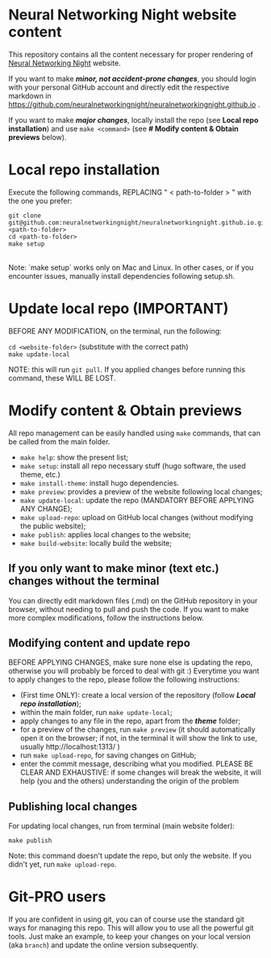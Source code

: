 # Neural Networking Night website content


This repository contains all the content necessary for proper rendering of [Neural Networking Night](https://neuralnetworkingnight.github.io) website.

If you want to make **_minor, not accident-prone changes_**, you should login with your personal GitHub account and  directly edit the respective markdown in https://github.com/neuralnetworkingnight/neuralnetworkingnight.github.io . 

If you want to make **_major changes_**, locally install the repo (see **Local repo installation**) and use  `make <command>` (see **# Modify content & Obtain previews** below).

# Local repo installation

Execute the following commands, REPLACING " < path-to-folder > " with the one you prefer:

```
git clone git@github.com:neuralnetworkingnight/neuralnetworkingnight.github.io.git <path-to-folder>
cd <path-to-folder>
make setup
```
<br>
Note: `make setup` works only on Mac and Linux. In other cases, or if you encounter issues, manually install dependencies following setup.sh.


# Update local repo (IMPORTANT)

BEFORE ANY MODIFICATION, on the terminal, run the following:

`cd <website-folder>` (substitute <website-folder> with the correct path)<br>
`make update-local`
   
NOTE: this will run `git pull`. If you applied changes before running this command, these WILL BE LOST. 

# Modify content & Obtain previews

All repo management can be easily handled using `make` commands, that can be called from the main folder.

- `make help`: show the present list;
- `make setup`: install all repo necessary stuff (hugo software, the used theme, etc.) 
- `make install-theme`: install hugo dependencies.
- `make preview`: provides a preview of the website following local changes;
- `make update-local`: update the repo (MANDATORY BEFORE APPLYING ANY CHANGE);
- `make upload-repo`: upload on GitHub local changes (without modifying the public website);
- `make publish`: applies local changes to the website;
- `make build-website`: locally build the website;

## If you only want to make minor (text etc.) changes without the terminal

You can directly edit markdown files (.md) on the GitHub repository in your browser, without needing to pull and push the code. If you want to make more complex modifications, follow the instructions below.

## Modifying content and update repo

BEFORE APPLYING CHANGES, make sure none else is updating the repo, otherwise you will probably be forced to deal with git :)
Everytime you want to apply changes to the repo, please follow the following instructions:

- (First time ONLY): create a local version of the repository (follow ___Local repo installation___);
- within the main folder, run `make update-local`;
- apply changes to any file in the repo, apart from the ___theme___ folder;
- for a preview of the changes, run `make preview` (it should automatically open it on the browser; if not, in the 	terminal it will show the link to use, usually http://localhost:1313/ )
- run `make upload-repo`, for saving changes on GitHub;
- enter the commit message, describing what you modified. PLEASE BE CLEAR AND EXHAUSTIVE: if some changes will break the website, it will help (you and the others) understanding the origin of the problem  

## Publishing local changes

For updating local changes, run from terminal (main website folder):

`make publish`

Note: this command doesn't update the repo, but only the website. If you didn't yet, run `make upload-repo`.

# Git-PRO users

If you are confident in using git, you can of course use the standard git ways for managing this repo. This will allow you to use all the powerful git tools. Just make an example, to keep your changes on your local version (aka `branch`) and update the online version subsequently. 

[//]: # ()
[//]: # (## Add new content &#40;don't use it for the moment&#41;)

[//]: # (To add new content use `hugo new` command:)

[//]: # ()
[//]: # (        `hugo new post/post-title.md`)

[//]: # ()
[//]: # (This way `hugo` will generate a template markdown file based on corresponding archetype with some of attributes filled with default values &#40;creation timestamp, etc.&#41;, which you can later edit.)

[//]: # ()
[//]: # (More information on adding content can be found in the Hugo documentation in [Content]&#40;https://gohugo.io/content/organization/&#41; and [Getting Started]&#40;https://gohugo.io/overview/quickstart/&#41; sections.)

[//]: # ()
[//]: # (## How can I publish my Jupyter notebook on this website?  &#40;don't use it for the moment&#41;)

[//]: # ()
[//]: # (1. Convert the notebook using `juputer-nbconvert` command, specifying Markdown as an output format:)

[//]: # ()
[//]: # (        jupyter-nbconvert --to markdown ./notebook.ipynb)

[//]: # ()
[//]: # (    This command should convert your notebook to markdown file named `notebook.md` and create a separate directory for the files required for proper rendering of Markdown file named `notebook_files`.)

[//]: # ()
[//]: # (2. Move the `notebook_files` directory somewhere to the `static` folder of the website "notebook_files". Open the `notebook.md` file and edit all the links to the folder, omitting `/static` part of the path. For example:)

[//]: # ()
[//]: # (        ![png]&#40;notebook_files/image.png&#41; --> ![png]&#40;/images/notebook_files/image.png&#41;)

[//]: # ()
[//]: # (3. Create a new post:)

[//]: # ()
[//]: # (        hugo new post/notebook.md)

[//]: # ()
[//]: # (    and copy content from your original `notebook.md` file to the newly created post. This way Hugo will automatically populate some fields in the header of the file.)


[//]: # (All the basic build operations might be carried with the use of `make` command. If you do not have a working installation of GNU Make, study the contents of the `Makefile` and use the corresponding commands to operate the website. Currently following commands are defined in the file:)

[//]: # (    * `build-website`: Generates all the static content for the website. )
[//]: # (    * `preview-website`: Builds the website content and starts Hugo debugging server with live reload enabled. )
[//]: # (* `publish`: Publishes the contents of the `./public` directory to the `master` branch of https://biaslab.github.io repository.)
